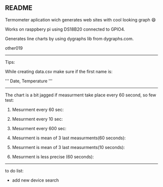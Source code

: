 README
---

Termometer aplication wich generates web sites with cool looking graph :smile:

Works on rasppbery pi using DS18B20 connected to GPIO4. 

Generates line charts by using dygraphs lib from dygraphs.com.

other019

---
Tips:

While creating data.csv make sure if the first name is:

'''
Date, Temperature
'''

---
The chart is a bit jagged if measurment take place every 60 second, so few test:
1. Mesurment every 60 sec:

2. Mesurment every 10 sec:

3. Mesurment every 600 sec:

4. Mesurment is mean of 3 last measurments(60 seconds):

5. Mesurment is mean of 3 last measurments(10 seconds):

6. Mesurment is less precise (60 seconds):



---

to do list:
* add new device search
